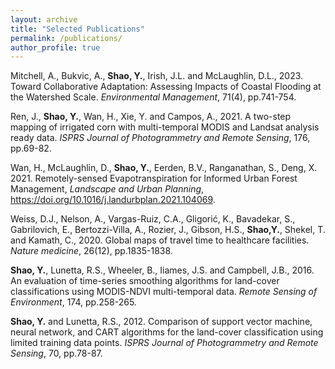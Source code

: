 ```yaml
---
layout: archive
title: "Selected Publications"
permalink: /publications/
author_profile: true
---
```

Mitchell, A., Bukvic, A., **Shao, Y.**, Irish, J.L. and McLaughlin, D.L., 2023. Toward Collaborative Adaptation: Assessing Impacts of Coastal Flooding at the Watershed Scale. _Environmental Management_, 71(4), pp.741-754.

Ren, J., **Shao, Y.**, Wan, H., Xie, Y. and Campos, A., 2021. A two-step mapping of irrigated corn with multi-temporal MODIS and Landsat analysis ready data. _ISPRS Journal of Photogrammetry and Remote Sensing_, 176, pp.69-82.

Wan, H., McLaughlin, D., **Shao, Y.**, Eerden, B.V., Ranganathan, S., Deng, X. 2021. Remotely-sensed Evapotranspiration for Informed Urban Forest Management, _Landscape and Urban Planning_, https://doi.org/10.1016/j.landurbplan.2021.104069.

Weiss, D.J., Nelson, A., Vargas-Ruiz, C.A., Gligorić, K., Bavadekar, S., Gabrilovich, E., Bertozzi-Villa, A., Rozier, J., Gibson, H.S., **Shao,Y.**, Shekel, T. and Kamath, C., 2020. Global maps of travel time to healthcare facilities. _Nature medicine_, 26(12), pp.1835-1838.

**Shao, Y.**, Lunetta, R.S., Wheeler, B., Iiames, J.S. and Campbell, J.B., 2016. An evaluation of time-series smoothing algorithms for land-cover classifications using MODIS-NDVI multi-temporal data. _Remote Sensing of Environment_, 174, pp.258-265.

**Shao, Y.** and Lunetta, R.S., 2012. Comparison of support vector machine, neural network, and CART algorithms for the land-cover classification using limited training data points. _ISPRS Journal of Photogrammetry and Remote Sensing_, 70, pp.78-87.
